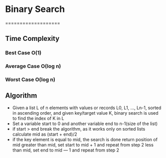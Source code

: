 

# Binary Search
===================

## Time Complexity
### Best Case O(1)
### Average Case O(log n)
### Worst Case O(log n)

## Algorithm
* Given a list L of n elements with values or records L0, L1, …, Ln-1, sorted in ascending order, and given key/target value K, binary search is used to find the index of K in L
* Set a variable start to 0 and another variable end to n-1(size of the list)
* if start > end break the algorithm, as it works only on sorted lists
calculate mid as (start + end)/2
* if the key element is equal to mid, the search is done return position of mid
greater than mid, set start to mid + 1 and repeat from step 2
less than mid, set end to mid — 1 and repeat from step 2